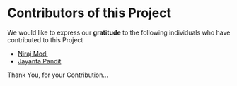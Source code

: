 # Contributors of this Project
We would like to express our **gratitude** to the following individuals who have contributed to this Project
- [Niraj Modi](modiniraj1034@gmail.com)
- [Jayanta Pandit](jay.dnb@outlook.in)

Thank You, for your Contribution...

